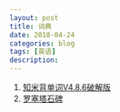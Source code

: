 ```yaml
---
layout: post
title: 词典
date: 2018-04-24
categories: blog
tags: [英语]
description: 
---
```


1. [知米背单词V4.8.6破解版 ](https://sigu.me/?post=288)
1. [罗塞塔石碑](https://sigu.me/?post=588)
